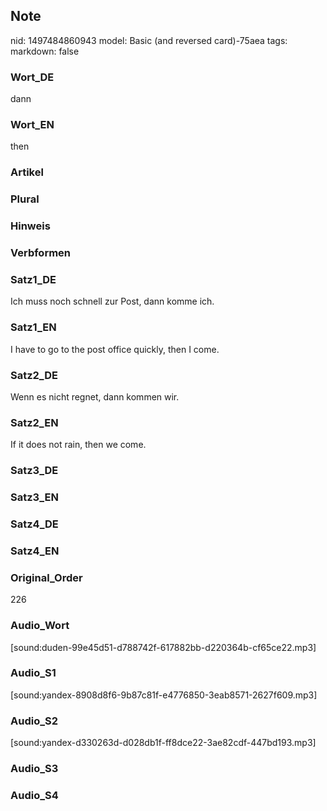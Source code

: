 ## Note
nid: 1497484860943
model: Basic (and reversed card)-75aea
tags: 
markdown: false

### Wort_DE
dann

### Wort_EN
then

### Artikel


### Plural


### Hinweis


### Verbformen


### Satz1_DE
Ich muss noch schnell zur Post, dann komme ich.

### Satz1_EN
I have to go to the post office quickly, then I come.

### Satz2_DE
Wenn es nicht regnet, dann kommen wir.

### Satz2_EN
If it does not rain, then we come.

### Satz3_DE


### Satz3_EN


### Satz4_DE


### Satz4_EN


### Original_Order
226

### Audio_Wort
[sound:duden-99e45d51-d788742f-617882bb-d220364b-cf65ce22.mp3]

### Audio_S1
[sound:yandex-8908d8f6-9b87c81f-e4776850-3eab8571-2627f609.mp3]

### Audio_S2
[sound:yandex-d330263d-d028db1f-ff8dce22-3ae82cdf-447bd193.mp3]

### Audio_S3


### Audio_S4

